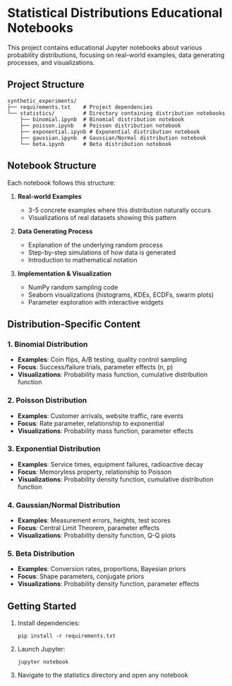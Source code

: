 # Statistical Distributions Educational Notebooks

This project contains educational Jupyter notebooks about various probability distributions, focusing on real-world examples, data generating processes, and visualizations.

## Project Structure

```
synthetic_experiments/
├── requirements.txt    # Project dependencies
└── statistics/         # Directory containing distribution notebooks
    ├── binomial.ipynb  # Binomial distribution notebook
    ├── poisson.ipynb   # Poisson distribution notebook
    ├── exponential.ipynb # Exponential distribution notebook
    ├── gaussian.ipynb  # Gaussian/Normal distribution notebook
    └── beta.ipynb      # Beta distribution notebook
```

## Notebook Structure

Each notebook follows this structure:

1. **Real-world Examples**
   - 3-5 concrete examples where this distribution naturally occurs
   - Visualizations of real datasets showing this pattern

2. **Data Generating Process**
   - Explanation of the underlying random process
   - Step-by-step simulations of how data is generated
   - Introduction to mathematical notation

3. **Implementation & Visualization**
   - NumPy random sampling code
   - Seaborn visualizations (histograms, KDEs, ECDFs, swarm plots)
   - Parameter exploration with interactive widgets

## Distribution-Specific Content

### 1. Binomial Distribution
- **Examples**: Coin flips, A/B testing, quality control sampling
- **Focus**: Success/failure trials, parameter effects (n, p)
- **Visualizations**: Probability mass function, cumulative distribution function

### 2. Poisson Distribution
- **Examples**: Customer arrivals, website traffic, rare events
- **Focus**: Rate parameter, relationship to exponential
- **Visualizations**: Probability mass function, parameter effects

### 3. Exponential Distribution
- **Examples**: Service times, equipment failures, radioactive decay
- **Focus**: Memoryless property, relationship to Poisson
- **Visualizations**: Probability density function, cumulative distribution function

### 4. Gaussian/Normal Distribution
- **Examples**: Measurement errors, heights, test scores
- **Focus**: Central Limit Theorem, parameter effects
- **Visualizations**: Probability density function, Q-Q plots

### 5. Beta Distribution
- **Examples**: Conversion rates, proportions, Bayesian priors
- **Focus**: Shape parameters, conjugate priors
- **Visualizations**: Probability density function, parameter effects

## Getting Started

1. Install dependencies:
   ```
   pip install -r requirements.txt
   ```

2. Launch Jupyter:
   ```
   jupyter notebook
   ```

3. Navigate to the statistics directory and open any notebook

